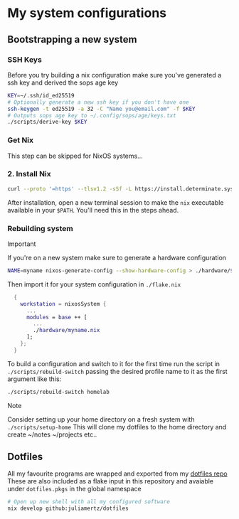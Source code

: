 # My system configurations

## Bootstrapping a new system

### SSH Keys

Before you try building a nix configuration make sure you've generated a ssh key and derived the sops age key

```sh
KEY=~/.ssh/id_ed25519
# Optionally generate a new ssh key if you don't have one
ssh-keygen -t ed25519 -a 32 -C "Name you@email.com" -f $KEY
# Outputs sops age key to ~/.config/sops/age/keys.txt
./scripts/derive-key $KEY
```

### Get Nix

This step can be skipped for NixOS systems...


### 2. Install Nix

```sh
curl --proto '=https' --tlsv1.2 -sSf -L https://install.determinate.systems/nix | sh -s -- install
```
After installation, open a new terminal session to make the `nix` executable available in your `$PATH`. You'll need this in the steps ahead.

### Rebuilding system

> [!IMPORTANT]
> If you're on a new system make sure to generate a hardware configuration
>
> ```sh
> NAME=myname nixos-generate-config --show-hardware-config > ./hardware/$NAME.nix
> ```
> 
> Then import it for your system configuration in `./flake.nix`
> 
> ```nix
>   {
>     workstation = nixosSystem {
>       ...
>       modules = base ++ [
>         ...
>         ./hardware/myname.nix
>       ];
>     };
>   }
> ```

To build a configuration and switch to it for the first time run the script in `./scripts/rebuild-switch`
passing the desired profile name to it as the first argument like this:

```sh
./scripts/rebuild-switch homelab
```

> [!NOTE]
> Consider setting up your home directory on a fresh system with `./scripts/setup-home`
> This will clone my dotfiles to the home directory and create ~/notes ~/projects etc..

## Dotfiles

All my favourite programs are wrapped and exported from my [dotfiles repo](https://github.com/juliamertz/dotfiles) 
These are also included as a flake input in this repository and avaiable under `dotfiles.pkgs` in the global namespace

```sh
# Open up new shell with all my configured software
nix develop github:juliamertz/dotfiles
```
